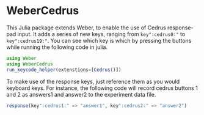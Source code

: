 # WeberCedrus

This Julia package extends Weber, to enable the use of Cedrus response-pad input. It adds a series of new keys, ranging from `key":cedrus0:"` to `key":cedrus19:"`. You can see which key is which by pressing the buttons while running the following code in julia.

```julia
using Weber
using WeberCedrus
run_keycode_helper(extenstions=[Cedrus()])
```

To make use of the response keys, just reference them as you would keyboard
keys. For instance, the following code will record cedrus buttons 1 and 2
as answers1 and answer2 to the experiment data file.

```julia
response(key":cedrus1:" => "answer1", key":cedrus2:" => "answer2")
```




